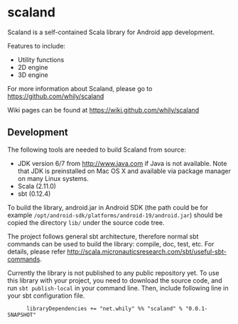 scaland
=======

Scaland is a self-contained Scala library for Android app development.

Features to include:

* Utility functions
* 2D engine
* 3D engine

For more information about Scaland, please go to
  <https://github.com/whily/scaland>

Wiki pages can be found at
  <https://wiki.github.com/whily/scaland>

Development
-----------

The following tools are needed to build Scaland from source:

* JDK version 6/7 from <http://www.java.com> if Java is not available. 
  Note that JDK is preinstalled on Mac OS X and available via package manager
  on many Linux systems. 
* Scala (2.11.0)
* sbt (0.12.4)

To build the library, android.jar in Android SDK (the path could be
for example `/opt/android-sdk/platforms/android-19/android.jar`)
should be copied the directory `lib/` under the source code tree.

The project follows general sbt architecture, therefore normal sbt
commands can be used to build the library: compile, doc, test,
etc. For details, please refer
<http://scala.micronauticsresearch.com/sbt/useful-sbt-commands>.

Currently the library is not published to any public repository
yet. To use this library with your project, you need to download the
source code, and run `sbt publish-local` in your command line. Then,
include following line in your sbt configuration file.

          libraryDependencies += "net.whily" %% "scaland" % "0.0.1-SNAPSHOT"
